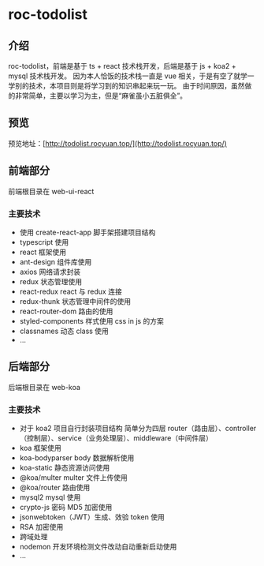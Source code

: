 # roc-todolist

## 介绍

roc-todolist，前端是基于 ts + react 技术栈开发，后端是基于 js + koa2 + mysql 技术栈开发。
因为本人恰饭的技术栈一直是 vue 相关，于是有空了就学一学别的技术，本项目则是将学习到的知识串起来玩一玩。
由于时间原因，虽然做的非常简单，主要以学习为主，但是“麻雀虽小五脏俱全”。

## 预览

预览地址：[http://todolist.rocyuan.top/](http://todolist.rocyuan.top/)

## 前端部分

前端根目录在 web-ui-react

### 主要技术

- 使用 create-react-app 脚手架搭建项目结构
- typescript 使用
- react 框架使用
- ant-design 组件库使用
- axios 网络请求封装
- redux 状态管理使用
- react-redux react 与 redux 连接
- redux-thunk 状态管理中间件的使用
- react-router-dom 路由的使用
- styled-components 样式使用 css in js 的方案
- classnames 动态 class 使用
- ...

## 后端部分

后端根目录在 web-koa

### 主要技术

- 对于 koa2 项目自行封装项目结构 简单分为四层 router（路由层）、controller（控制层）、service（业务处理层）、middleware（中间件层）
- koa 框架使用
- koa-bodyparser body 数据解析使用
- koa-static 静态资源访问使用
- @koa/multer multer 文件上传使用
- @koa/router 路由使用
- mysql2 mysql 使用
- crypto-js 密码 MD5 加密使用
- jsonwebtoken（JWT）生成、效验 token 使用
- RSA 加密使用
- 跨域处理
- nodemon 开发环境检测文件改动自动重新启动使用
- ...

